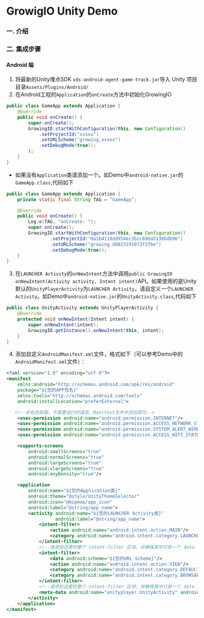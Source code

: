 # GrowigIO Unity Demo
### 一. 介绍

### 二. 集成步骤
#### Android 端
1. 将最新的Unity埋点SDK `vds-android-agent-game-track.jar`导入 Unity 项目目录`Assets/Plugins/Android/`
2. 在Android工程的`Application`的`onCreate`方法中初始化GrowingIO
```java
public class GameApp extends Application {
    @Override
    public void onCreate() {
        super.onCreate();
        GrowingIO.startWithConfiguration(this, new Configuration()     
            .setProjectId("xxxxx")
            .setURLScheme("growing.xxxxx")
            .setDebugMode(true));
        );
    }
}
```
* 如果没有`Application`类请添加一个。如Demo中`android-native.jar`的`GameApp.class`,代码如下
```java
public class GameApp extends Application {
    private static final String TAG = "GameApp";

    @Override
    public void onCreate() {
        Log.e(TAG, "onCreate: ");
        super.onCreate();
        GrowingIO.startWithConfiguration(this, new Configuration()
                .setProjectId("0a1b4118dd954ec3bcc69da5138bdb96")
                .setURLScheme("growing.d0823191073f2fbe")
                .setDebugMode(true));
    }
}
```
3. 在`LAUNCHER Activity`的`onNewIntent`方法中调用`public GrowingIO onNewIntent(Activity activity, Intent intent)`API。如果使用的是Unity默认的`UnityPlayerActivity`为`LAUNCHER Activity`，请自定义一个`LAUNCHER Activity`。如Demo中`android-native.jar`的`UnityActivity.class`,代码如下
```java
public class UnityActivity extends UnityPlayerActivity {
    @Override
    protected void onNewIntent(Intent intent) {
        super.onNewIntent(intent);
        GrowingIO.getInstance().onNewIntent(this, intent);
    }
}
```
4. 添加自定义`AndroidManifest.xml`文件，格式如下（可以参考Demo中的`AndroidManifest.xml`文件）：
```xml
<?xml version="1.0" encoding="utf-8"?>
<manifest
    xmlns:android="http://schemas.android.com/apk/res/android"
    package="${您的APP包名}"
    xmlns:tools="http://schemas.android.com/tools"
    android:installLocation="preferExternal">

   <!--非危险权限，不需要运行时请求，Manifest文件中添加即可-->
    <uses-permission android:name="android.permission.INTERNET"/>
    <uses-permission android:name="android.permission.ACCESS_NETWORK_STATE"/>
    <uses-permission android:name="android.permission.SYSTEM_ALERT_WINDOW"/>
    <uses-permission android:name="android.permission.ACCESS_WIFI_STATE"/>

    <supports-screens
        android:smallScreens="true"
        android:normalScreens="true"
        android:largeScreens="true"
        android:xlargeScreens="true"
        android:anyDensity="true"/>

    <application
        android:name="${您的Application类}"
        android:theme="@style/UnityThemeSelector"
        android:icon="@mipmap/app_icon"
        android:label="@string/app_name">
        <activity android:name="${您的LAUNCHER Activity类}"
                  android:label="@string/app_name">
            <intent-filter>
                <action android:name="android.intent.action.MAIN"/>
                <category android:name="android.intent.category.LAUNCHER"/>
            </intent-filter>
            <!--请添加这里的整个 intent-filter 区块，并确保其中只有一个 data 字段-->
            <intent-filter>
                <data android:scheme="${您的URL Scheme}"/>
                <action android:name="android.intent.action.VIEW"/>
                <category android:name="android.intent.category.DEFAULT"/>
                <category android:name="android.intent.category.BROWSABLE"/>
            </intent-filter>
            <!--请添加这里的整个 intent-filter 区块，并确保其中只有一个 data 字段-->
            <meta-data android:name="unityplayer.UnityActivity" android:value="true"/>
        </activity>
    </application>
</manifest>
```